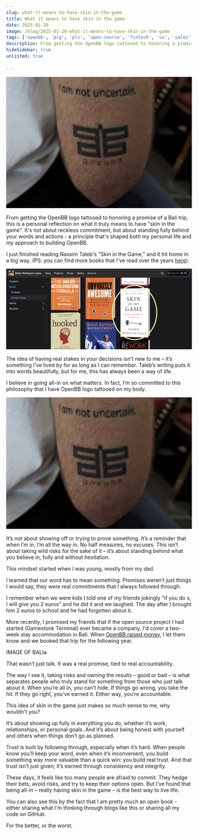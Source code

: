 ```yaml
---
slug: what-it-means-to-have-skin-in-the-game
title: What it means to have skin in the game
date: 2025-01-20
image: /blog/2025-01-20-what-it-means-to-have-skin-in-the-game
tags: ['openbb', 'plg', 'pls', 'open-source', 'fintech', 'ux', 'sales', 'startup']
description: From getting the OpenBB logo tattooed to honoring a promise of a Bali trip, this is a personal reflection on what it truly means to have "skin in the game". It's not about reckless commitment, but about standing fully behind your words and actions - a principle that's shaped both my personal life and my approach to building OpenBB.
hideSidebar: true
unlisted: true

---
```


<p align="center">
    <img width="900" src="/blog/2025-01-xx-what-it-means-to-have-skin-in-the-game.png"/>
</p>

From getting the OpenBB logo tattooed to honoring a promise of a Bali trip, this is a personal reflection on what it truly means to have "skin in the game". It's not about reckless commitment, but about standing fully behind your words and actions - a principle that's shaped both my personal life and my approach to building OpenBB.

<!-- truncate -->

<div style={{borderTop: '1px solid #0088CC', margin: '1.5em 0'}} />

I just finished reading Nassim Taleb's "Skin in the Game," and it hit home in a big way. (PS: you can find more books that I've read over the years <a href="/books/already-read" target="_blank" rel="noopener noreferrer">here</a>).

<p align="center">
    <img width="600" src="/blog/2025-01-xx-what-it-means-to-have-skin-in-the-game_1.png"/>
</p>

The idea of having real stakes in your decisions isn’t new to me – it’s something I’ve lived by for as long as I can remember. Taleb’s writing puts it into words beautifully, but for me, this has always been a way of life.

I believe in going all-in on what matters. In fact, I’m so committed to this philosophy that I have OpenBB logo tattooed on my body.

<p align="center">
    <img width="600" src="/blog/2025-01-xx-what-it-means-to-have-skin-in-the-game.png"/>
</p>

It’s not about showing off or trying to prove something. It’s a reminder that when I’m in, I’m all the way in. No half measures, no excuses. This isn’t about taking wild risks for the sake of it – it’s about standing behind what you believe in, fully and without hesitation.

This mindset started when I was young, mostly from my dad.

I learned that our word has to mean something. Promises weren’t just things I would say, they were real commitments that I always followed through.

I remember when we were kids I told one of my friends jokingly "if you do x, I will give you 2 euros" and he did it and we laughed. The day after I brought him 2 euros to school and he had forgotten about it.

More recently, I promised my friends that if the open source project I had started (Gamestonk Terminal) ever became a company, I'd cover a two-week stay accommodation in Bali. When <a href="https://openbb.co/blog/gme-didnt-take-me-to-the-moon-but-gamestonk-terminal-did" target="_blank" rel="noopener noreferrer">OpenBB raised money</a>, I let them know and we booked that trip for the following year.

IMAGE OF BALIa

That wasn’t just talk. It was a real promise, tied to real accountability.

The way I see it, taking risks and owning the results – good or bad – is what separates people who truly stand for something from those who just talk about it. When you’re all in, you can’t hide. If things go wrong, you take the hit. If they go right, you’ve earned it. Either way, you’re accountable.

This idea of skin in the game just makes so much sense to me, why wouldn't you?

It’s about showing up fully in everything you do, whether it’s work, relationships, or personal goals. And it’s about being honest with yourself and others when things don’t go as planned.

Trust is built by following through, especially when it’s hard. When people know you’ll keep your word, even when it’s inconvenient, you build something way more valuable than a quick win: you build real trust. And that trust isn’t just given; it’s earned through consistency and integrity.

These days, it feels like too many people are afraid to commit. They hedge their bets, avoid risks, and try to keep their options open. But I’ve found that being all-in – really having skin in the game – is the best way to live life.

You can also see this by the fact that I am pretty much an open book - either sharing what I'm thinking through blogs like this or sharing all my code on GitHub.

For the better, or the worst.
